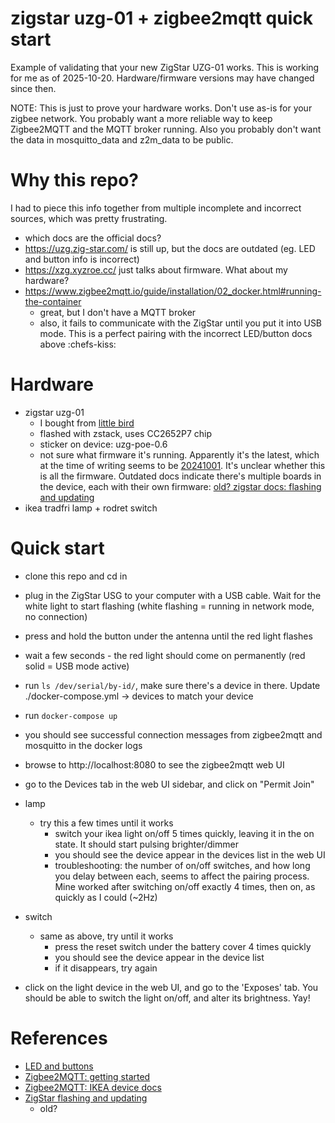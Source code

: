 # zigstar uzg-01 + zigbee2mqtt quick start

Example of validating that your new ZigStar UZG-01 works. This is working for
me as of 2025-10-20. Hardware/firmware versions may have changed since then.

NOTE: This is just to prove your hardware works. Don't use as-is for your zigbee
network. You probably want a more reliable way to keep Zigbee2MQTT and the MQTT
broker running. Also you probably don't want the data in mosquitto_data and
z2m_data to be public.

# Why this repo?
I had to piece this info together from multiple incomplete and incorrect
sources, which was pretty frustrating.

- which docs are the official docs?
- https://uzg.zig-star.com/ is still up, but the docs are outdated (eg. LED and
  button info is incorrect)
- https://xzg.xyzroe.cc/ just talks about firmware. What about my hardware?
- https://www.zigbee2mqtt.io/guide/installation/02_docker.html#running-the-container
  - great, but I don't have a MQTT broker
  - also, it fails to communicate with the ZigStar until you put it into USB
    mode. This is a perfect pairing with the incorrect LED/button docs above
    :chefs-kiss:

# Hardware
- zigstar uzg-01
  - I bought from [little bird](https://littlebirdelectronics.com.au/products/zigstar-uzg-01-universal-zigbee-gateway-1?_pos=1&_psq=zig&_ss=e&_v=1.0)
  - flashed with zstack, uses CC2652P7 chip
  - sticker on device: uzg-poe-0.6
  - not sure what firmware it's running. Apparently it's the latest, which at
    the time of writing seems to be [20241001](https://github.com/xyzroe/XZG/releases/tag/20241001).
    It's unclear whether this is all the firmware. Outdated docs indicate
    there's multiple boards in the device, each with their own firmware:
    [old? zigstar docs: flashing and updating](https://uzg.zig-star.com/flashing-and-updating/)
- ikea tradfri lamp + rodret switch

# Quick start
- clone this repo and cd in
- plug in the ZigStar USG to your computer with a USB cable. Wait for the white
  light to start flashing (white flashing = running in network mode, no
  connection)
- press and hold the button under the antenna until the red light flashes
- wait a few seconds - the red light should come on permanently (red solid = USB
  mode active)
- run `ls /dev/serial/by-id/`, make sure there's a device in there. Update
  ./docker-compose.yml -> devices to match your device
- run `docker-compose up`
- you should see successful connection messages from zigbee2mqtt and mosquitto
  in the docker logs
- browse to http://localhost:8080 to see the zigbee2mqtt web UI
- go to the Devices tab in the web UI sidebar, and click on "Permit Join"

- lamp
  - try this a few times until it works
    - switch your ikea light on/off 5 times quickly, leaving it in the on state.
      It should start pulsing brighter/dimmer
    - you should see the device appear in the devices list in the web UI
    - troubleshooting: the number of on/off switches, and how long you delay
      between each, seems to affect the pairing process. Mine worked after
      switching on/off exactly 4 times, then on, as quickly as I could (~2Hz)

- switch
  - same as above, try until it works
    - press the reset switch under the battery cover 4 times quickly
    - you should see the device appear in the device list
    - if it disappears, try again

- click on the light device in the web UI, and go to the 'Exposes' tab. You
  should be able to switch the light on/off, and alter its brightness. Yay!

# References
- [LED and buttons](https://xzg.xyzroe.cc/hardware/)
- [Zigbee2MQTT: getting started](https://www.zigbee2mqtt.io/guide/getting-started/)
- [Zigbee2MQTT: IKEA device docs](https://www.zigbee2mqtt.io/supported-devices/#v=IKEA)
- [ZigStar flashing and updating](https://uzg.zig-star.com/flashing-and-updating/)
  - old?
